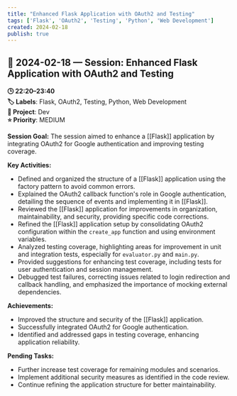 ```yaml
---
title: "Enhanced Flask Application with OAuth2 and Testing"
tags: ['Flask', 'OAuth2', 'Testing', 'Python', 'Web Development']
created: 2024-02-18
publish: true
---
```


## 📅 2024-02-18 — Session: Enhanced Flask Application with OAuth2 and Testing

**🕒 22:20–23:40**  
**🏷️ Labels**: Flask, OAuth2, Testing, Python, Web Development  
**📂 Project**: Dev  
**⭐ Priority**: MEDIUM  


**Session Goal:**
The session aimed to enhance a [[Flask]] application by integrating OAuth2 for Google authentication and improving testing coverage.

**Key Activities:**
- Defined and organized the structure of a [[Flask]] application using the factory pattern to avoid common errors.
- Explained the OAuth2 callback function's role in Google authentication, detailing the sequence of events and implementing it in [[Flask]].
- Reviewed the [[Flask]] application for improvements in organization, maintainability, and security, providing specific code corrections.
- Refined the [[Flask]] application setup by consolidating OAuth2 configuration within the `create_app` function and using environment variables.
- Analyzed testing coverage, highlighting areas for improvement in unit and integration tests, especially for `evaluator.py` and `main.py`.
- Provided suggestions for enhancing test coverage, including tests for user authentication and session management.
- Debugged test failures, correcting issues related to login redirection and callback handling, and emphasized the importance of mocking external dependencies.

**Achievements:**
- Improved the structure and security of the [[Flask]] application.
- Successfully integrated OAuth2 for Google authentication.
- Identified and addressed gaps in testing coverage, enhancing application reliability.

**Pending Tasks:**
- Further increase test coverage for remaining modules and scenarios.
- Implement additional security measures as identified in the code review.
- Continue refining the application structure for better maintainability.
